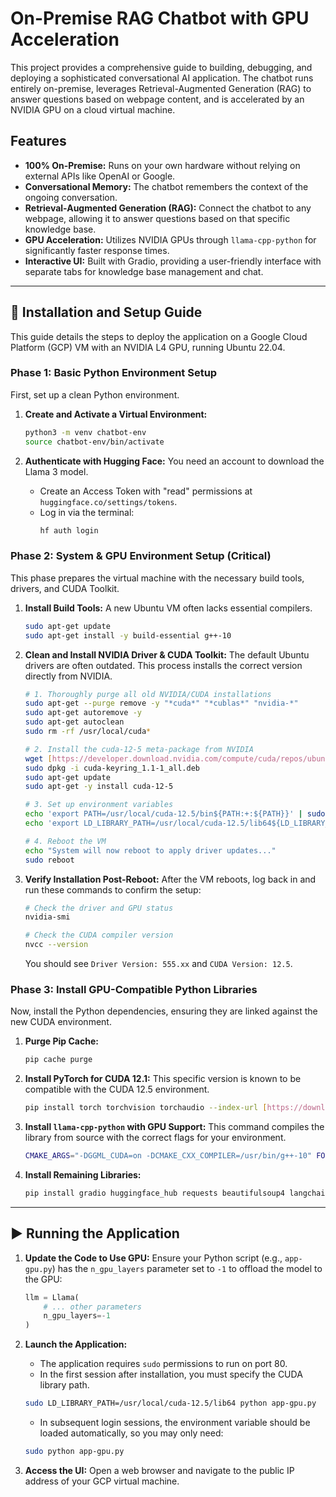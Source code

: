 # On-Premise RAG Chatbot with GPU Acceleration

This project provides a comprehensive guide to building, debugging, and deploying a sophisticated conversational AI application. The chatbot runs entirely on-premise, leverages Retrieval-Augmented Generation (RAG) to answer questions based on webpage content, and is accelerated by an NVIDIA GPU on a cloud virtual machine.

## Features

* **100% On-Premise:** Runs on your own hardware without relying on external APIs like OpenAI or Google.
* **Conversational Memory:** The chatbot remembers the context of the ongoing conversation.
* **Retrieval-Augmented Generation (RAG):** Connect the chatbot to any webpage, allowing it to answer questions based on that specific knowledge base.
* **GPU Acceleration:** Utilizes NVIDIA GPUs through `llama-cpp-python` for significantly faster response times.
* **Interactive UI:** Built with Gradio, providing a user-friendly interface with separate tabs for knowledge base management and chat.

---

## 🚀 Installation and Setup Guide

This guide details the steps to deploy the application on a Google Cloud Platform (GCP) VM with an NVIDIA L4 GPU, running Ubuntu 22.04.

### Phase 1: Basic Python Environment Setup

First, set up a clean Python environment.

1.  **Create and Activate a Virtual Environment:**
    ```bash
    python3 -m venv chatbot-env
    source chatbot-env/bin/activate
    ```

2.  **Authenticate with Hugging Face:**
    You need an account to download the Llama 3 model.
    * Create an Access Token with "read" permissions at `huggingface.co/settings/tokens`.
    * Log in via the terminal:
        ```bash
        hf auth login
        ```

### Phase 2: System & GPU Environment Setup (Critical)

This phase prepares the virtual machine with the necessary build tools, drivers, and CUDA Toolkit.

1.  **Install Build Tools:**
    A new Ubuntu VM often lacks essential compilers.
    ```bash
    sudo apt-get update
    sudo apt-get install -y build-essential g++-10
    ```

2.  **Clean and Install NVIDIA Driver & CUDA Toolkit:**
    The default Ubuntu drivers are often outdated. This process installs the correct version directly from NVIDIA.
    ```bash
    # 1. Thoroughly purge all old NVIDIA/CUDA installations
    sudo apt-get --purge remove -y "*cuda*" "*cublas*" "nvidia-*"
    sudo apt-get autoremove -y
    sudo apt-get autoclean
    sudo rm -rf /usr/local/cuda*
    
    # 2. Install the cuda-12-5 meta-package from NVIDIA
    wget [https://developer.download.nvidia.com/compute/cuda/repos/ubuntu2204/x86_64/cuda-keyring_1.1-1_all.deb](https://developer.download.nvidia.com/compute/cuda/repos/ubuntu2204/x86_64/cuda-keyring_1.1-1_all.deb)
    sudo dpkg -i cuda-keyring_1.1-1_all.deb
    sudo apt-get update
    sudo apt-get -y install cuda-12-5
    
    # 3. Set up environment variables
    echo 'export PATH=/usr/local/cuda-12.5/bin${PATH:+:${PATH}}' | sudo tee /etc/profile.d/cuda.sh
    echo 'export LD_LIBRARY_PATH=/usr/local/cuda-12.5/lib64${LD_LIBRARY_PATH:+:${LD_LIBRARY_PATH}}' | sudo tee -a /etc/profile.d/cuda.sh
    
    # 4. Reboot the VM
    echo "System will now reboot to apply driver updates..."
    sudo reboot
    ```

3.  **Verify Installation Post-Reboot:**
    After the VM reboots, log back in and run these commands to confirm the setup:
    ```bash
    # Check the driver and GPU status
    nvidia-smi
    
    # Check the CUDA compiler version
    nvcc --version
    ```
    You should see `Driver Version: 555.xx` and `CUDA Version: 12.5`.

### Phase 3: Install GPU-Compatible Python Libraries

Now, install the Python dependencies, ensuring they are linked against the new CUDA environment.

1.  **Purge Pip Cache:**
    ```bash
    pip cache purge
    ```

2.  **Install PyTorch for CUDA 12.1:**
    This specific version is known to be compatible with the CUDA 12.5 environment.
    ```bash
    pip install torch torchvision torchaudio --index-url [https://download.pytorch.org/whl/cu121](https://download.pytorch.org/whl/cu121)
    ```

3.  **Install `llama-cpp-python` with GPU Support:**
    This command compiles the library from source with the correct flags for your environment.
    ```bash
    CMAKE_ARGS="-DGGML_CUDA=on -DCMAKE_CXX_COMPILER=/usr/bin/g++-10" FORCE_CMAKE=1 pip install llama-cpp-python
    ```

4.  **Install Remaining Libraries:**
    ```bash
    pip install gradio huggingface_hub requests beautifulsoup4 langchain langchain-huggingface langchain-community faiss-cpu sentence-transformers tqdm
    ```

---

## ▶️ Running the Application

1.  **Update the Code to Use GPU:**
    Ensure your Python script (e.g., `app-gpu.py`) has the `n_gpu_layers` parameter set to `-1` to offload the model to the GPU:
    ```python
    llm = Llama(
        # ... other parameters
        n_gpu_layers=-1 
    )
    ```

2.  **Launch the Application:**
    * The application requires `sudo` permissions to run on port 80.
    * In the first session after installation, you must specify the CUDA library path.
    ```bash
    sudo LD_LIBRARY_PATH=/usr/local/cuda-12.5/lib64 python app-gpu.py
    ```
    * In subsequent login sessions, the environment variable should be loaded automatically, so you may only need:
    ```bash
    sudo python app-gpu.py
    ```

3.  **Access the UI:**
    Open a web browser and navigate to the public IP address of your GCP virtual machine.
